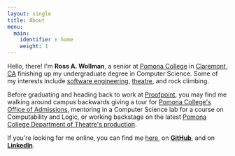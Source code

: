 ```yaml
---
layout: single
title: About
menu:
  main:
    identifier : home
    weight: 1
---
```


Hello, there! I'm __Ross A. Wollman__, a senior at [Pomona College][1] in
[Claremont, CA][2] finishing up my undergraduate degree in Computer Science.
Some of my interests include [software engineering][3], [theatre][4], and rock
climbing.

Before graduating and heading back to work at [Proofpoint][5], you may find
me walking around campus backwards giving a tour for [Pomona College's Office
of Admissions][6], mentoring in a Computer Science lab for a course on
Computability and Logic, or working backstage on the latest [Pomona College
Department of Theatre's production][7].

If you're looking for me online, you can find me [here](/contact/),
on __[GitHub](https://github.com/rwoll/)__, and
on __[LinkedIn](https://www.linkedin.com/in/rwoll/)__.


[1]: https://www.pomona.edu/
[2]: https://vimeo.com/115011253
[3]: /software-engineering/
[4]: /theatre/
[5]: https://www.proofpoint.com/
[6]: https://www.pomona.edu/admissions/visit/tours-info-sessions/
[7]: https://www.pomona.edu/academics/departments/theatre/
